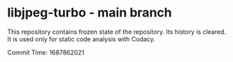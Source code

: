 # libjpeg-turbo - main branch

This repository contains frozen state of the repository.
Its history is cleared. It is used only for static code
analysis with Codacy.

Commit Time: 1687862021